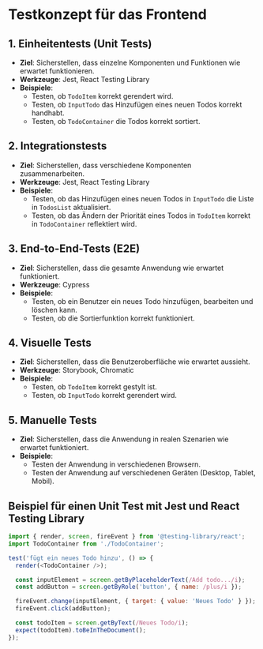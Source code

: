 # Testkonzept für das Frontend

## 1. **Einheitentests (Unit Tests)**
- **Ziel**: Sicherstellen, dass einzelne Komponenten und Funktionen wie erwartet funktionieren.
- **Werkzeuge**: Jest, React Testing Library
- **Beispiele**:
    - Testen, ob `TodoItem` korrekt gerendert wird.
    - Testen, ob `InputTodo` das Hinzufügen eines neuen Todos korrekt handhabt.
    - Testen, ob `TodoContainer` die Todos korrekt sortiert.

## 2. **Integrationstests**
- **Ziel**: Sicherstellen, dass verschiedene Komponenten zusammenarbeiten.
- **Werkzeuge**: Jest, React Testing Library
- **Beispiele**:
    - Testen, ob das Hinzufügen eines neuen Todos in `InputTodo` die Liste in `TodosList` aktualisiert.
    - Testen, ob das Ändern der Priorität eines Todos in `TodoItem` korrekt in `TodoContainer` reflektiert wird.

## 3. **End-to-End-Tests (E2E)**
- **Ziel**: Sicherstellen, dass die gesamte Anwendung wie erwartet funktioniert.
- **Werkzeuge**: Cypress
- **Beispiele**:
    - Testen, ob ein Benutzer ein neues Todo hinzufügen, bearbeiten und löschen kann.
    - Testen, ob die Sortierfunktion korrekt funktioniert.

## 4. **Visuelle Tests**
- **Ziel**: Sicherstellen, dass die Benutzeroberfläche wie erwartet aussieht.
- **Werkzeuge**: Storybook, Chromatic
- **Beispiele**:
    - Testen, ob `TodoItem` korrekt gestylt ist.
    - Testen, ob `InputTodo` korrekt gerendert wird.

## 5. **Manuelle Tests**
- **Ziel**: Sicherstellen, dass die Anwendung in realen Szenarien wie erwartet funktioniert.
- **Beispiele**:
    - Testen der Anwendung in verschiedenen Browsern.
    - Testen der Anwendung auf verschiedenen Geräten (Desktop, Tablet, Mobil).

## Beispiel für einen Unit Test mit Jest und React Testing Library

```javascript
import { render, screen, fireEvent } from '@testing-library/react';
import TodoContainer from './TodoContainer';

test('fügt ein neues Todo hinzu', () => {
  render(<TodoContainer />);

  const inputElement = screen.getByPlaceholderText(/Add todo.../i);
  const addButton = screen.getByRole('button', { name: /plus/i });

  fireEvent.change(inputElement, { target: { value: 'Neues Todo' } });
  fireEvent.click(addButton);

  const todoItem = screen.getByText(/Neues Todo/i);
  expect(todoItem).toBeInTheDocument();
});